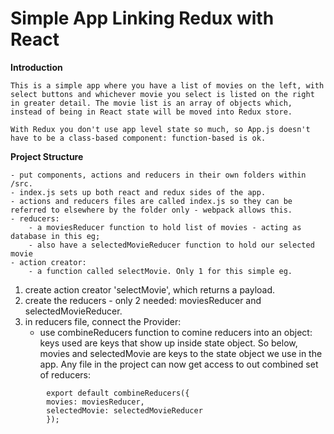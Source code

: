 # **Simple App Linking Redux with React**

**Introduction**

    This is a simple app where you have a list of movies on the left, with select buttons and whichever movie you select is listed on the right in greater detail. The movie list is an array of objects which, instead of being in React state will be moved into Redux store.

    With Redux you don't use app level state so much, so App.js doesn't have to be a class-based component: function-based is ok.

**Project Structure**

    - put components, actions and reducers in their own folders within /src.
    - index.js sets up both react and redux sides of the app.
    - actions and reducers files are called index.js so they can be referred to elsewhere by the folder only - webpack allows this.
    - reducers:
        - a moviesReducer function to hold list of movies - acting as database in this eg;
        - also have a selectedMovieReducer function to hold our selected movie
    - action creator:
        - a function called selectMovie. Only 1 for this simple eg.

1. create action creator 'selectMovie', which returns a payload.
2. create the reducers - only 2 needed: moviesReducer and selectedMovieReducer.
3. in reducers file, connect the Provider:
   - use combineReducers function to comine reducers into an object:
     keys used are keys that show up inside state object. So below, movies and selectedMovie are keys to the state object we use in the app. Any file in the project can now get access to out combined set of reducers:

```
        export default combineReducers({
        movies: moviesReducer,
        selectedMovie: selectedMovieReducer
        });

```
